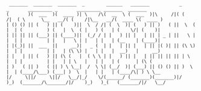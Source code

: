      _______  _______  _______  _        ______   _______           _          _       _________ _       _________ _______  _______ 
    (       )(  ___  )(  ____ )| \    /\(  __  \ (  ___  )|\     /|( (    /|  ( \      \__   __/( (    /|\__   __/(  ____ \(  ____ )
    | () () || (   ) || (    )||  \  / /| (  \  )| (   ) || )   ( ||  \  ( |  | (         ) (   |  \  ( |   ) (   | (    \/| (    )|
    | || || || (___) || (____)||  (_/ / | |   ) || |   | || | _ | ||   \ | |  | |         | |   |   \ | |   | |   | (__    | (____)|
    | |(_)| ||  ___  ||     __)|   _ (  | |   | || |   | || |( )| || (\ \) |  | |         | |   | (\ \) |   | |   |  __)   |     __)
    | |   | || (   ) || (\ (   |  ( \ \ | |   ) || |   | || || || || | \   |  | |         | |   | | \   |   | |   | (      | (\ (   
    | )   ( || )   ( || ) \ \__|  /  \ \| (__/  )| (___) || () () || )  \  |  | (____/\___) (___| )  \  |   | |   | (____/\| ) \ \__
    |/     \||/     \||/   \__/|_/    \/(______/ (_______)(_______)|/    )_)  (_______/\_______/|/    )_)   )_(   (_______/|/   \__/
                                                                                                                                
